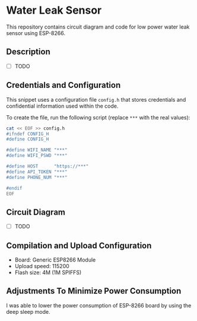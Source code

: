# Water Leak Sensor

This repository contains circuit diagram and code for low power water leak sensor using ESP-8266.

## Description

* [ ] TODO

## Credentials and Configuration

This snippet uses a configuration file `config.h` that stores credentials and confidential information
used within the code.

To create the file, run the following script (replace `***` with the real values):

```bash
cat << EOF >> config.h
#ifndef CONFIG_H
#define CONFIG_H

#define WIFI_NAME "***"
#define WIFI_PSWD "***"

#define HOST      "https://***"
#define API_TOKEN "***"
#define PHONE_NUM "***"

#endif
EOF
```

## Circuit Diagram

* [ ] TODO

## Compilation and Upload Configuration

* Board: Generic ESP8266 Module
* Upload speed: 115200
* Flash size: 4M (1M SPIFFS)

## Adjustments To Minimize Power Consumption

I was able to lower the power consumption of ESP-8266 board by using the deep sleep mode.
